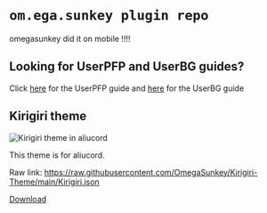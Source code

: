# `om.ega.sunkey plugin repo`

omegasunkey did it on mobile !!!!

## Looking for UserPFP and UserBG guides?

Click [here](https://github.com/OmegaSunkey/awesomeplugins/blob/main/UserPFP/src/main/kotlin/om/ega/sunkey/userpfp/README.md) for the UserPFP guide and [here](https://github.com/OmegaSunkey/awesomeplugins/blob/main/UserBG/src/main/kotlin/om/ega/sunkey/userbg/README.md) for the UserBG guide

## Kirigiri theme

![Kirigiri theme in aliucord](https://cdn.discordapp.com/attachments/422142723651403786/962809386126958612/IMG_20220409_153902.png)

This theme is for aliucord.

Raw link: https://raw.githubusercontent.com/OmegaSunkey/Kirigiri-Theme/main/Kirigiri.json

[Download](https://cdn.discordapp.com/attachments/422142723651403786/962811656092655656/Kirigiri.json)


